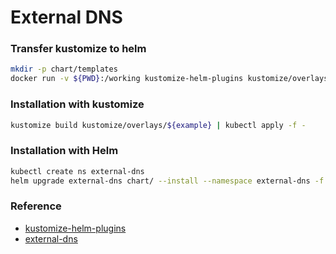 # External DNS
    
### Transfer kustomize to helm
```bash
mkdir -p chart/templates
docker run -v ${PWD}:/working kustomize-helm-plugins kustomize/overlays/helm > chart/templates/all.yaml
```
### Installation with kustomize
```bash
kustomize build kustomize/overlays/${example} | kubectl apply -f -
```
### Installation with Helm
```bash
kubectl create ns external-dns
helm upgrade external-dns chart/ --install --namespace external-dns -f chart/values.yaml
```

### Reference
  - [kustomize-helm-plugins](https://github.com/allanhung/kustomize-helm-plugins)
  - [external-dns](https://github.com/kubernetes-sigs/external-dns)
